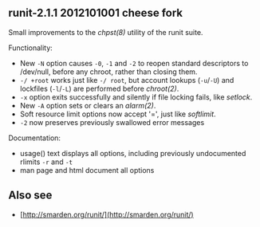 ## runit-2.1.1 2012101001 cheese fork

Small improvements to the *chpst(8)* utility of the runit suite.

Functionality:

 * New `-N` option causes `-0`, `-1` and `-2` to reopen standard descriptors
   to /dev/null, before any chroot, rather than closing them.
 * `-/ +root` works just like `-/ root`, but account lookups (`-u`/`-U`) and
   lockfiles (`-l`/`-L`) are performed before *chroot(2)*.
 * `-x` option exits successfully and silently if file locking fails, like
   *setlock*.
 * New `-A` option sets or clears an *alarm(2)*.
 * Soft resource limit options now accept '=', just like *softlimit*.
 * `-2` now preserves previously swallowed error messages

Documentation:

 * usage() text displays all options, including previously undocumented
   rlimits `-r` and `-t`
 * man page and html document all options

## Also see

* [http://smarden.org/runit/](http://smarden.org/runit/)
